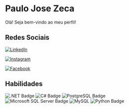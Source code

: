 # Paulo Jose Zeca
Olá! Seja bem-vindo ao meu perfil!

## Redes Sociais
[![LinkedIn](https://img.shields.io/badge/LinkedIn-000?style=for-the-badge&logo=linkedin&logoColor=0E76A8)](https://www.linkedin.com/in/paulojosezeca/)
 
[![Instagram](https://img.shields.io/badge/Instagram-000?style=for-the-badge&logo=instagram)](https://www.instagram.com/paulozecca/)

[![Facebook](https://img.shields.io/badge/Facebook-000?style=for-the-badge&logo=facebook)](https://www.facebook.com/paulo.zeca)

## Habilidades
![.NET Badge](https://img.shields.io/badge/.NET-512BD4?logo=dotnet&logoColor=fff&style=for-the-badge)
![C# Badge](https://img.shields.io/badge/C%23-512BD4?logo=csharp&logoColor=fff&style=for-the-badge)
![PostgreSQL Badge](https://img.shields.io/badge/PostgreSQL-4169E1?logo=postgresql&logoColor=fff&style=for-the-badge)
![Microsoft SQL Server Badge](https://img.shields.io/badge/Microsoft%20SQL%20Server-CC2927?logo=microsoftsqlserver&logoColor=fff&style=for-the-badge)
![MySQL](https://img.shields.io/badge/mysql-%2300f.svg?style=for-the-badge&logo=mysql&logoColor=white)
![Python Badge](https://img.shields.io/badge/Python-3776AB?logo=python&logoColor=fff&style=for-the-badge)


